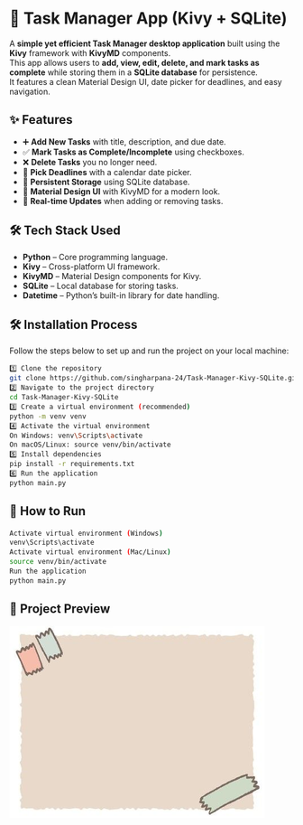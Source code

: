 # 📝 Task Manager App (Kivy + SQLite)

A **simple yet efficient Task Manager desktop application** built using the **Kivy** framework with **KivyMD** components.  
This app allows users to **add, view, edit, delete, and mark tasks as complete** while storing them in a **SQLite database** for persistence.  
It features a clean Material Design UI, date picker for deadlines, and easy navigation.


## ✨ Features
- ➕ **Add New Tasks** with title, description, and due date.  
- ✅ **Mark Tasks as Complete/Incomplete** using checkboxes.  
- ❌ **Delete Tasks** you no longer need.  
- 📅 **Pick Deadlines** with a calendar date picker.  
- 💾 **Persistent Storage** using SQLite database.  
- 🎨 **Material Design UI** with KivyMD for a modern look.  
- 🔄 **Real-time Updates** when adding or removing tasks.  


## 🛠 Tech Stack Used
- **Python** – Core programming language.  
- **Kivy** – Cross-platform UI framework.  
- **KivyMD** – Material Design components for Kivy.  
- **SQLite** – Local database for storing tasks.  
- **Datetime** – Python’s built-in library for date handling.  


## 🛠 Installation Process
Follow the steps below to set up and run the project on your local machine:
```bash
1️⃣ Clone the repository
git clone https://github.com/singharpana-24/Task-Manager-Kivy-SQLite.git
2️⃣ Navigate to the project directory
cd Task-Manager-Kivy-SQLite
3️⃣ Create a virtual environment (recommended)
python -m venv venv
4️⃣ Activate the virtual environment
On Windows: venv\Scripts\activate
On macOS/Linux: source venv/bin/activate
5️⃣ Install dependencies
pip install -r requirements.txt
6️⃣ Run the application
python main.py
```


## 🚀 How to Run
```bash
Activate virtual environment (Windows)
venv\Scripts\activate
Activate virtual environment (Mac/Linux)
source venv/bin/activate
Run the application
python main.py
```


## 📌 Project Preview

![App Preview](bkgimg.jpeg)




